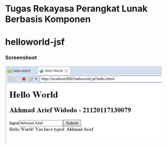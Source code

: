 # Tugas Rekayasa Perangkat Lunak Berbasis Komponen

# helloworld-jsf

### Screenshoot
![alt text](https://raw.githubusercontent.com/akhmadarief/helloworld-jsf/master/helloworld.png "Project Logo")
